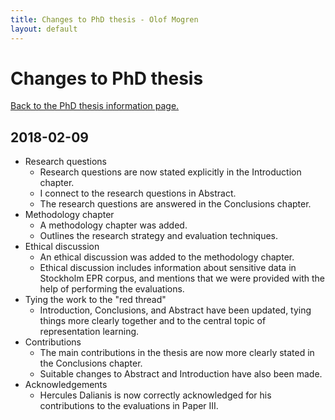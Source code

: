 ```yaml
---
title: Changes to PhD thesis - Olof Mogren
layout: default
---
```


# Changes to PhD thesis

[Back to the PhD thesis information page.](/phd/)

## 2018-02-09


* Research questions
    - Research questions are now stated explicitly in the Introduction chapter.
    - I connect to the research questions in Abstract.
    - The research questions are answered in the Conclusions chapter.
* Methodology chapter
    - A methodology chapter was added.
    - Outlines the research strategy and evaluation techniques.
* Ethical discussion
    - An ethical discussion was added to the methodology chapter.
    - Ethical discussion includes information about sensitive data in Stockholm EPR corpus, and mentions that we were provided with the help of performing the evaluations.
* Tying the work to the "red thread"
    - Introduction, Conclusions, and Abstract have been updated, tying things more clearly together and to the central topic of representation learning.
* Contributions
    - The main contributions in the thesis are now more clearly stated in the Conclusions chapter.
    - Suitable changes to Abstract and Introduction have also been made.
* Acknowledgements
    - Hercules Dalianis is now correctly acknowledged for his contributions to the evaluations in Paper III.
